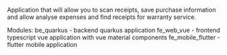 Application that will allow you to scan receipts, save purchase information and allow analyse expenses and find receipts for warranty service.

Modules:
be_quarkus - backend quarkus application
fe_web_vue - frontend typescript vue application with vue material components
fe_mobile_flutter - flutter mobile application

